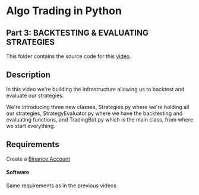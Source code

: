 # Algo Trading in Python
## Part 3: BACKTESTING & EVALUATING STRATEGIES

This folder contains the source code for this [video](https://youtu.be/g_AyNYz_zkA).

## Description

In this video we're building the infrastructure allowing us to backtest and evaluate our strategies.

We're introducing three new classes, Strategies.py where we're holding all our strategies, StrategyEvaluator.py where we have the backtesting and evaluating functions, and TradingBot.py which is the main class, from where we start everything.

## Requirements

Create a [Binance Account](https://www.binance.com/?ref=10961872)

#### Software 

Same requirements as in the previous videos

